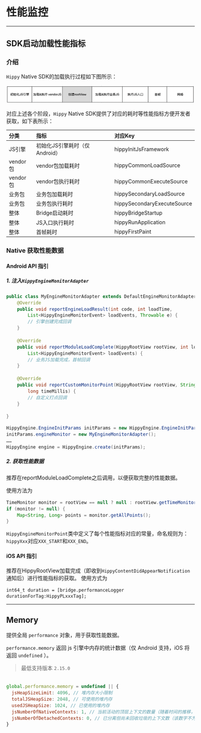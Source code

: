 # 性能监控

---

## SDK启动加载性能指标

### 介绍

`Hippy` Native SDK的加载执行过程如下图所示：

![hippy-launch-steps](../assets/img/hippy-launch-steps.png)

对应上述各个阶段，`Hippy` Native SDK提供了对应的耗时等性能指标方便开发者获取，如下表所示：

| 分类  | 指标  | 对应Key  |
|:----------|:----------|:----------|
| JS引擎 | 初始化JS引擎耗时（仅Android） | hippyInitJsFramework |
| vendor包    | vendor包加载耗时    | hippyCommonLoadSource |
| vendor包    | vendor包执行耗时    | hippyCommonExecuteSource |
| 业务包    | 业务包加载耗时    | hippySecondaryLoadSource |
| 业务包    | 业务包执行耗时    | hippySecondaryExecuteSource |
| 整体    | Bridge启动耗时    | hippyBridgeStartup |
| 整体    | JS入口执行耗时    | hippyRunApplication |
| 整体    | 首帧耗时  | hippyFirstPaint |




### Native 获取性能数据

#### Android API 指引

##### 1. 注入`HippyEngineMonitorAdapter`

```java
public class MyEngineMonitorAdapter extends DefaultEngineMonitorAdapter {
    @Override
    public void reportEngineLoadResult(int code, int loadTime,
        List<HippyEngineMonitorEvent> loadEvents, Throwable e) {
        // 引擎创建完成回调
    }

    @Override
    public void reportModuleLoadComplete(HippyRootView rootView, int loadTime,
        List<HippyEngineMonitorEvent> loadEvents) {
        // 业务JS加载完成，首帧回调
    }

    @Override
    public void reportCustomMonitorPoint(HippyRootView rootView, String eventName,
        long timeMillis) {
        // 自定义打点回调
    }

}
```

```java
HippyEngine.EngineInitParams initParams = new HippyEngine.EngineInitParams();
initParams.engineMonitor = new MyEngineMonitorAdapter();
……
HippyEngine engine = HippyEngine.create(initParams);
```

##### 2. 获取性能数据

推荐在reportModuleLoadComplete之后调用，以便获取完整的性能数据。

使用方法为

```java
TimeMonitor monitor = rootView == null ? null : rootView.getTimeMonitor();
if (monitor != null) {
    Map<String, Long> points = monitor.getAllPoints();
}
```

`HippyEngineMonitorPoint`类中定义了每个性能指标对应的常量，命名规则为：`hippyXxx`对应`XXX_START`和`XXX_END`。

#### iOS API 指引

推荐在HippyRootView加载完成（即收到`HippyContentDidAppearNotification` 通知后）进行性能指标的获取。
使用方式为

```objc
int64_t duration = [bridge.performanceLogger durationForTag:HippyPLxxxTag];
```




---


## Memory

提供全局 `performance` 对象，用于获取性能数据。

`performance.memory` 返回 js 引擎中内存的统计数据（仅 Android 支持，iOS 将返回 `undefined` ）。
> 最低支持版本 `2.15.0`

```javascript

global.performance.memory = undefined || {
  jsHeapSizeLimit: 4096, // 堆内存大小限制
  totalJSHeapSize: 2048, // 可使用的堆内存
  usedJSHeapSize: 1024, // 已使用的堆内存
  jsNumberOfNativeContexts: 1, // 当前活动的顶层上下文的数量（随着时间的推移，此数字的增加表示内存泄漏）
  jsNumberOfDetachedContexts: 0, // 已分离但尚未回收垃圾的上下文数（该数字不为零表示潜在的内存泄漏）
}

```

